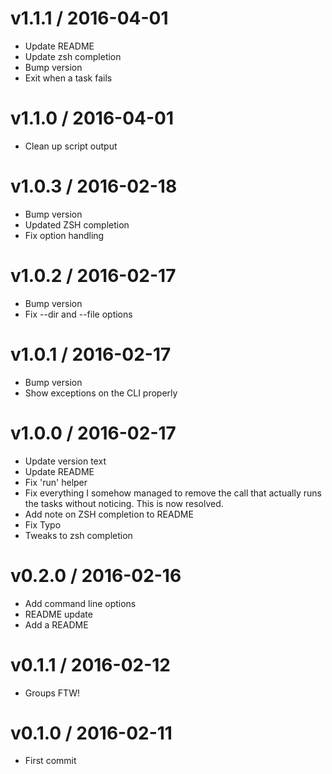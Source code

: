 
v1.1.1 / 2016-04-01
===================

  * Update README
  * Update zsh completion
  * Bump version
  * Exit when a task fails

v1.1.0 / 2016-04-01
===================

  * Clean up script output

v1.0.3 / 2016-02-18
===================

  * Bump version
  * Updated ZSH completion
  * Fix option handling

v1.0.2 / 2016-02-17
===================

  * Bump version
  * Fix --dir and --file options

v1.0.1 / 2016-02-17
===================

  * Bump version
  * Show exceptions on the CLI properly

v1.0.0 / 2016-02-17
===================

  * Update version text
  * Update README
  * Fix 'run' helper
  * Fix everything I somehow managed to remove the call that actually runs the tasks without noticing. This is now resolved.
  * Add note on ZSH completion to README
  * Fix Typo
  * Tweaks to zsh completion

v0.2.0 / 2016-02-16
===================

  * Add command line options
  * README update
  * Add a README

v0.1.1 / 2016-02-12
===================

  * Groups FTW!

v0.1.0 / 2016-02-11
===================

  * First commit
